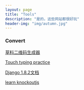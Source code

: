 ```yaml
---
layout: page
title: "Tools"
description: "是的，这些网站都很好玩"
header-img: "img/autumn.jpg"
---
```



### Convert 

[草料二维码生成器](http://cli.im/)

[Touch typing practice](http://www.wordlm.com/wubi/youxi/3989.html)

[Django 1.8.2文档](http://python.usyiyi.cn/django/intro/tutorial01.html)

[learn knockoutjs](http://learn.knockoutjs.com/#/?tutorial=collections)
